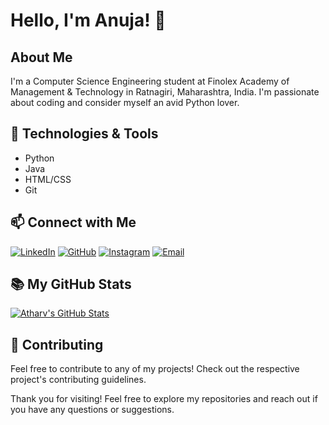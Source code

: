 # Hello, I'm Anuja! 👋

## About Me

I'm a Computer Science Engineering student at Finolex Academy of Management & Technology in Ratnagiri, Maharashtra, India. I'm passionate about coding and consider myself an avid Python lover.

## 🔧 Technologies & Tools

- Python
- Java
- HTML/CSS
- Git

## 📫 Connect with Me

[![LinkedIn](https://img.shields.io/badge/LinkedIn-0077B5?style=for-the-badge&logo=linkedin&logoColor=white)](https://www.linkedin.com/in/anuja-hemant-patil-2b95a6284/)
[![GitHub](https://img.shields.io/badge/GitHub-181717?style=for-the-badge&logo=github&logoColor=white)](https://github.com/AnujaHPatil)
[![Instagram](https://img.shields.io/badge/Instagram-E4405F?style=for-the-badge&logo=instagram&logoColor=white)](https://www.instagram.com/_anuja2804/)
[![Email](https://img.shields.io/badge/Email-D14836?style=for-the-badge&logo=gmail&logoColor=white)](mailto:anujahpatil2003@gmail.com)

## 📚 My GitHub Stats

[![Atharv's GitHub Stats](https://github-readme-stats.vercel.app/api?username=AnujaHPatil&show_icons=true&theme=radical)](https://github.com/AnujaHPatil)

## 🤝 Contributing

Feel free to contribute to any of my projects! Check out the respective project's contributing guidelines.


Thank you for visiting! Feel free to explore my repositories and reach out if you have any questions or suggestions.
